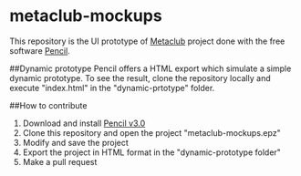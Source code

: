 # metaclub-mockups
This repository is the UI prototype of [Metaclub](https://github.com/MetaClub) project done with the free software [Pencil](http://pencil.evolus.vn).

##Dynamic prototype
Pencil offers a HTML export which simulate a simple dynamic prototype. To see the result, clone the repository locally and execute "index.html" in the "dynamic-prtotype" folder.

##How to contribute
1. Download and install [Pencil v3.0](http://pencil.evolus.vn/Next.html)
2. Clone this repository and open the project "metaclub-mockups.epz"
3. Modify and save the project
4. Export the project in HTML format in the "dynamic-prototype folder"
5. Make a pull request
